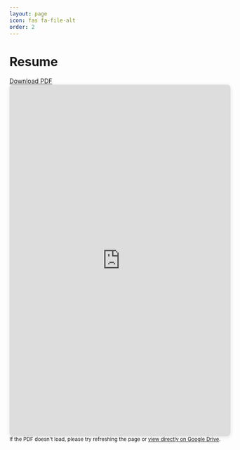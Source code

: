 ```yaml
---
layout: page
icon: fas fa-file-alt
order: 2
---
```


<div class="resume-container">
  <div class="d-flex justify-content-between align-items-center mb-4">
    <h1>Resume</h1>
    <a href="https://drive.google.com/file/d/YOUR_GOOGLE_DRIVE_FILE_ID/view?usp=sharing" target="_blank" class="btn btn-primary">
      <i class="fas fa-download me-2"></i>Download PDF
    </a>
  </div>

  <div class="pdf-viewer">
    <iframe
      src="https://drive.google.com/file/d/YOUR_GOOGLE_DRIVE_FILE_ID/preview"
      width="100%"
      height="800px"
      frameborder="0"
      allowfullscreen>
    </iframe>
  </div>

  <div class="mt-4 text-muted">
    <small>
      <i class="fas fa-info-circle me-1"></i>
      If the PDF doesn't load, please try refreshing the page or
      <a href="https://drive.google.com/file/d/YOUR_GOOGLE_DRIVE_FILE_ID/view?usp=sharing" target="_blank">view directly on Google Drive</a>.
    </small>
  </div>
</div>

<style>
.resume-container {
  max-width: 100%;
  margin: 0 auto;
}

.pdf-viewer {
  border: 1px solid var(--border-color);
  border-radius: 0.5rem;
  overflow: hidden;
  box-shadow: 0 2px 10px rgba(0, 0, 0, 0.1);
}

.pdf-viewer iframe {
  display: block;
  min-height: 600px;
}

@media (max-width: 768px) {
  .pdf-viewer iframe {
    height: 500px;
  }
}
</style>